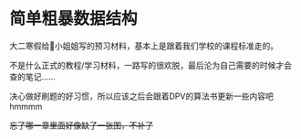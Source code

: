 # 简单粗暴数据结构
大二寒假给🐋小姐姐写的预习材料，基本上是跟着我们学校的课程标准走的。

不是什么正式的教程/学习材料，一路写的很欢脱，最后沦为自己需要的时候才会查的笔记……

决心做好刷题的好习惯，所以应该之后会跟着DPV的算法书更新一些内容吧hmmmm

<del>忘了哪一章里面好像缺了一张图，不补了</del>
